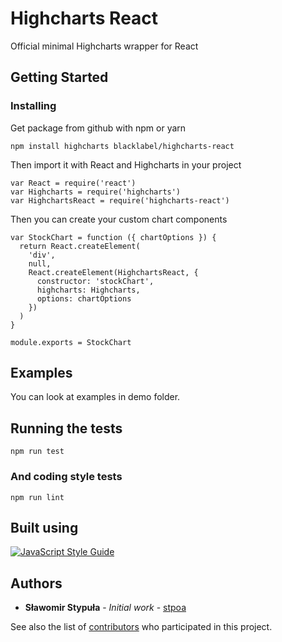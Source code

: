 # Highcharts React
Official minimal Highcharts wrapper for React

## Getting Started

### Installing

Get package from github with npm or yarn

```
npm install highcharts blacklabel/highcharts-react
```

Then import it with React and Highcharts in your project

```
var React = require('react')
var Highcharts = require('highcharts')
var HighchartsReact = require('highcharts-react')
```

Then you can create your custom chart components

```
var StockChart = function ({ chartOptions }) {
  return React.createElement(
    'div',
    null,
    React.createElement(HighchartsReact, {
      constructor: 'stockChart',
      highcharts: Highcharts,
      options: chartOptions
    })
  )
}

module.exports = StockChart
```

## Examples

You can look at examples in demo folder.

## Running the tests

```
npm run test
```

### And coding style tests

```
npm run lint
```

## Built using

[![JavaScript Style Guide](https://cdn.rawgit.com/feross/standard/master/badge.svg)](https://github.com/feross/standard)

## Authors

* **Sławomir Stypuła** - *Initial work* - [stpoa](https://github.com/stpoa)

See also the list of [contributors](https://github.com/blacklabel/highcharts-react/contributors) who participated in this project.
